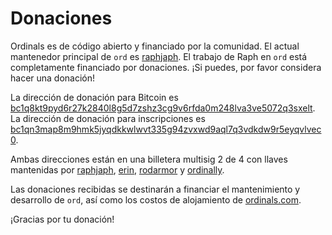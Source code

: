 Donaciones
==========

Ordinals es de código abierto y financiado por la comunidad. El actual mantenedor principal de `ord` es [raphjaph](https://github.com/raphjaph/). El trabajo de Raph en `ord` está completamente financiado por donaciones. ¡Si puedes, por favor considera hacer una donación!

La dirección de donación para Bitcoin es
[bc1q8kt9pyd6r27k2840l8g5d7zshz3cg9v6rfda0m248lva3ve5072q3sxelt](https://mempool.space/address/bc1q8kt9pyd6r27k2840l8g5d7zshz3cg9v6rfda0m248lva3ve5072q3sxelt). La dirección de donación para inscripciones es [bc1qn3map8m9hmk5jyqdkkwlwvt335g94zvxwd9aql7q3vdkdw9r5eyqvlvec0](https://mempool.space/address/bc1qn3map8m9hmk5jyqdkkwlwvt335g94zvxwd9aql7q3vdkdw9r5eyqvlvec0).

Ambas direcciones están en una billetera multisig 2 de 4 con llaves mantenidas por
[raphjaph](https://twitter.com/raphjaph),
[erin](https://twitter.com/realizingerin),
[rodarmor](https://twitter.com/rodarmor) y
[ordinally](https://twitter.com/veryordinally).

Las donaciones recibidas se destinarán a financiar el mantenimiento y desarrollo de `ord`, así como los costos de alojamiento de [ordinals.com](https://ordinals.com).

¡Gracias por tu donación!
